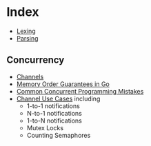 # Index

- [Lexing](lexmachine)
- [Parsing](lexmachine)

## Concurrency

- [Channels](https://go101.org/article/channel.html)
- [Memory Order Guarantees in Go](https://go101.org/article/memory-model.html)
- [Common Concurrent Programming Mistakes](https://go101.org/article/concurrent-common-mistakes.html)
- [Channel Use Cases](https://go101.org/article/channel-use-cases.html) including
  - 1-to-1 notifications
  - N-to-1 notifications
  - 1-to-N notifications
  - Mutex Locks
  - Counting Semaphores
